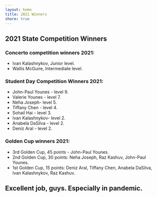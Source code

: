 ```yaml
---
layout: home
title: 2021 Winners
share: true
---
```


## 2021 State Competition Winners
### Concerto competition winners 2021:
- Ivan Kalashnykov, Junior level.
- Wallis McGuire, Intermediate level.

### Student Day Competition Winners 2021: 
- John-Paul Younes - level 9.
- Valerie Younes - level 7.
- Neha Joseph- level 5.
- Tiffany Chen - level 4.
- Sohail Hai - level 3.
- Ivan Kalashnykov- level 2.
- Anabela DaSilva - level 2.
- Deniz Aral - level 2.

### Golden Cup winners 2021:
- 3rd Golden Cup, 45 points - John-Paul Younes.
- 2nd Golden Cup, 30 points: Neha Joseph, Raz Kashuv, John-Paul Younes.
- 1st Golden Cup, 15 points: Deniz Aral, Tiffany Chen, Anabela DaSilva, Ivan Kalashnykov, Raz Kashuv.

## Excellent job, guys. Especially in pandemic. 
